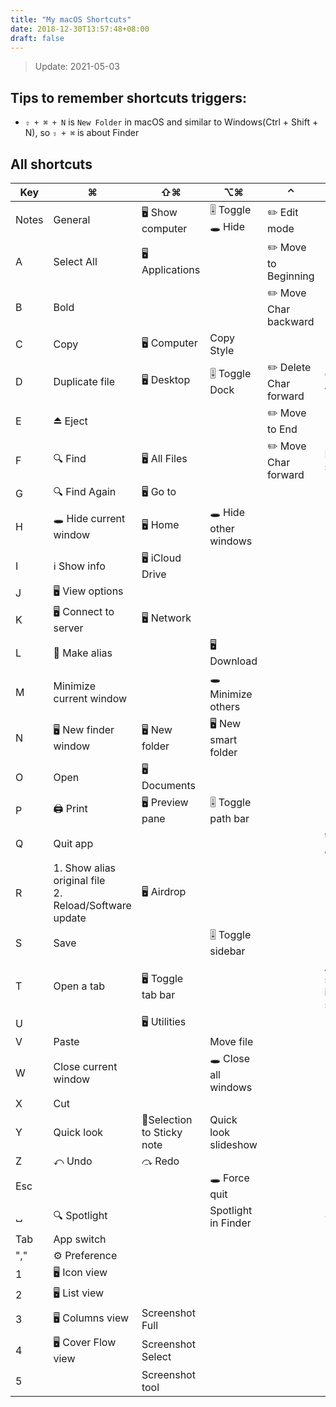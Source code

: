 ```yaml
---
title: "My macOS Shortcuts"
date: 2018-12-30T13:57:48+08:00
draft: false
---
```


> Update: 2021-05-03

## Tips to remember shortcuts triggers:

- `⇧ + ⌘ + N` is `New Folder` in macOS and similar to Windows(Ctrl + Shift + N), so `⇧ + ⌘` is about Finder

## All shortcuts

| Key  | ⌘                            | ⇧⌘                         | ⌥⌘                    | ⌃                      | ⌃⌘                           |
|------|------------------------------|----------------------------|-----------------------|------------------------|------------------------------|
| Notes| General                      | 🖥 Show computer           | 🎚 Toggle <br> 🕳 Hide | ✏️ Edit mode             |                             |
| A    | Select All                   | 🖥 Applications            |                        | ✏️ Move to Beginning    |                              |
| B    | Bold                         |                            |                        | ✏️ Move Char backward   |                              |
| C    | Copy                         | 🖥 Computer                | Copy Style             |                        |                              |
| D    | Duplicate file               | 🖥 Desktop                 | 🎚 Toggle Dock         | ✏️ Delete Char forward | 📚 Define words              |
| E    | ⏏️ Eject                      |                            |                        | ✏️ Move to End         |                              |
| F    | 🔍 Find                      | 🖥 All Files               |                        | ✏️ Move Char forward   | Full screen                  |
| G    | 🔍 Find Again                | 🖥 Go to                   |                       |                        |                              |
| H    | 🕳 Hide current  window      | 🖥 Home                    | 🕳 Hide other windows |                        |                              |
| I    | ℹ️ Show info                 | 🖥 iCloud Drive            |                       |                        |                              |
| J    | 🖥 View options              |                            |                       |                        |                              |
| K    | 🖥 Connect to server         | 🖥 Network                 |                       |                        |                              |
| L    | 🔗 Make alias                |                            | 🖥 Download           |                        |                              |
| M    | Minimize current window      |                            | 🕳 Minimize others    |                        |                              |
| N    | 🖥 New finder window         | 🖥 New folder              | 🖥 New smart folder   |                        |                              |
| O    | Open                         | 🖥 Documents               |                       |                        |                              |
| P    | 🖨 Print                     | 🖥 Preview pane            | 🎚 Toggle path bar    |                        |                              |
| Q    | Quit app                     |                            |                       |                        | 🔒 Lock computer             |
| R    | 1. Show alias original file <br>2. Reload/Software update |  🖥 Airdrop |             |                        |                              |
| S    | Save                         |                            | 🎚 Toggle sidebar     |                        |                              |
| T    | Open a tab                   | 🖥 Toggle tab bar          |                       |                        | Add selected item to sidebar |
| U    |                              | 🖥 Utilities               |                       |                        |                              |
| V    | Paste                        |                            | Move file             |                        |                              |
| W    | Close current window         |                            | 🕳 Close all windows  |                        |                              |
| X    | Cut                          |                            |                       |                        |                              |
| Y    | Quick look                   | 📒Selection to Sticky note | Quick look slideshow  |                        |                              |
| Z    | ⤺ Undo                      | ⤼ Redo                    |                       |                        |                              |
| Esc  |                              |                            | 🕳 Force quit         |                        |                              |
| ␣    | 🔍 Spotlight                 |                            | Spotlight in Finder   |                        | 😀 Emoji                     |
| Tab  | App switch                   |                            |                       |                        |                              |
| ","  | ⚙️ Preference                 |                            |                       |                        |                              |
| 1    | 🖥 Icon view                 |                            |                       |                        |                              |
| 2    | 🖥 List view                 |                            |                       |                        |                              |
| 3    | 🖥 Columns view              | Screenshot Full            |                       |                        |                              |
| 4    | 🖥 Cover Flow view           | Screenshot Select          |                       |                        |                              |
| 5    |                              | Screenshot tool            |                       |                        |                              |
